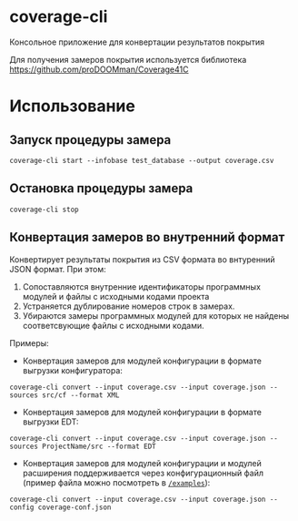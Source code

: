 # coverage-cli
Консольное приложение для конвертации результатов покрытия 

Для получения замеров покрытия используется библиотека https://github.com/proDOOMman/Coverage41C 

# Использование

## Запуск процедуры замера

`coverage-cli start --infobase test_database --output coverage.csv`

## Остановка процедуры замера

`coverage-cli stop`

## Конвертация замеров во внутренний формат

Конвертирует результаты покрытия из CSV формата во внтуренний JSON формат. При этом:
1. Сопоставляются внутренние идентификаторы программных модулей и файлы с исходными кодами проекта
2. Устраняется дублирование номеров строк в замерах.
3. Убираются замеры программных модулей для которых не найдены соответсвующие файлы с исходными кодами.

Примеры:
* Конвертация замеров для модулей конфигурации в формате выгрузки конфигуратора:

`coverage-cli convert --input coverage.csv --input coverage.json --sources src/cf --format XML`

* Конвертация замеров для модулей конфигурации в формате выгрузки EDT:

`coverage-cli convert --input coverage.csv --input coverage.json --sources ProjectName/src --format EDT`

* Конвертация замеров для модулей конфигурации и модулей расширения поддерживается через конфигурационный файл (пример файла можно посмотреть в [`/examples`](examples)):

`coverage-cli convert --input coverage.csv --input coverage.json --config coverage-conf.json`

